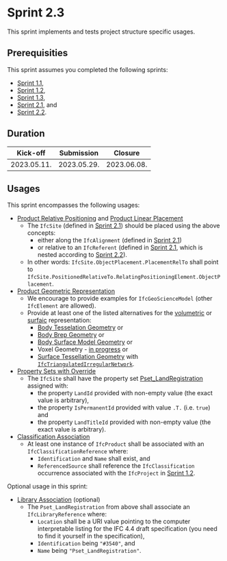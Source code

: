 # Sprint 2.3

This sprint implements and tests project structure specific usages.


## Prerequisities

This sprint assumes you completed the following sprints:

- [Sprint 1.1](./sprint1_1.md),
- [Sprint 1.2](./sprint1_2.md),
- [Sprint 1.3](./sprint1_3.md),
- [Sprint 2.1](./sprint2_1.md), and
- [Sprint 2.2](./sprint2_2.md).


## Duration

| Kick-off    | Submission  | Closure     |
|-------------|-------------|-------------|
| 2023.05.11. | 2023.05.29. | 2023.06.08. |


## Usages

This sprint encompasses the following usages:

- [Product Relative Positioning](https://bsi-infraroom.github.io/IFC-Documentation-Tunnel/4_4_0_0/general/HTML/link/product-relative-positioning.htm) and [Product Linear Placement](https://bsi-infraroom.github.io/IFC-Documentation-Tunnel/4_4_0_0/general/HTML/link/product-linear-placement.htm)
    - The `IfcSite`  (defined in [Sprint 2.1](./sprint2_1.md)) should be placed using the above concepts:
        - either along the `IfcAlignment` (defined in [Sprint 2.1](./sprint2_1.md)) 
        - or relative to an `IfcReferent` (defined in [Sprint 2.1](./sprint2_1.md), which is nested according to [Sprint 2.2](./sprint2_2.md)). 
    - In other words: `IfcSite.ObjectPlacement.PlacementRelTo` shall point to `IfcSite.PositionedRelativeTo.RelatingPositioningElement.ObjectPlacement`.
- [Product Geometric Representation](https://bsi-infraroom.github.io/IFC-Documentation-Tunnel/4_4_0_0/general/HTML/link/product-geometric-representation.htm)
    - We encourage to provide examples for `IfcGeoScienceModel` (other `IfcElement` are allowed).
    - Provide at least one of the listed alternatives for the [volumetric](https://bsi-infraroom.github.io/IFC-Documentation-Tunnel/4_4_0_0/general/HTML/link/body-geometry.htm) or [surfaic](https://bsi-infraroom.github.io/IFC-Documentation-Tunnel/4_4_0_0/general/HTML/link/surface-geometry.htm) representation:
        - [Body Tesselation Geometry](https://bsi-infraroom.github.io/IFC-Documentation-Tunnel/4_4_0_0/general/HTML/link/body-tessellation-geometry.htm) or
        - [Body Brep Geometry](https://bsi-infraroom.github.io/IFC-Documentation-Tunnel/4_4_0_0/general/HTML/link/body-brep-geometry.htm) or
        - [Body Surface Model Geometry](https://bsi-infraroom.github.io/IFC-Documentation-Tunnel/4_4_0_0/general/HTML/link/body-surfacemodel-geometry.htm) or
        - Voxel Geometry - [in progress](https://github.com/bSI-InfraRoom/IFC-Specification/issues/524) or
        - [Surface Tessellation Geometry](https://bsi-infraroom.github.io/IFC-Documentation-Tunnel/4_4_0_0/general/HTML/link/surface-tessellation-geometry.htm) with [`IfcTriangulatedIrregularNetwork`](https://bsi-infraroom.github.io/IFC-Documentation-Tunnel/4_4_0_0/general/HTML/link/ifctriangulatedirregularnetwork.htm).
- [Property Sets with Override](https://bsi-infraroom.github.io/IFC-Documentation-Tunnel/4_4_0_0/general/HTML/link/property-sets-with-override.htm)
    - The `IfcSite` shall have the property set [Pset_LandRegistration](https://bsi-infraroom.github.io/IFC-Documentation-Tunnel/4_4_0_0/general/HTML/link/pset_landregistration.htm) assigned with:
        - the property `LandId` provided with non-empty value (the exact value is arbitrary),
        - the property `IsPermanentId` provided with value `.T.` (i.e. `true`) and 
        - the property `LandTitleId` provided with non-empty value (the exact value is arbitrary).
- [Classification Association](https://bsi-infraroom.github.io/IFC-Documentation-Tunnel/4_4_0_0/general/HTML/link/classification-association.htm)
    - At least one instance of `IfcProduct` shall be associated with an `IfcClassificationReference` where:
      - `Identification` and `Name` shall exist, and
      - `ReferencedSource` shall reference the `IfcClassification` occurrence associated with the `IfcProject` in [Sprint 1.2](./sprint1_2.md).

Optional usage in this sprint:

- [Library Association](https://bsi-infraroom.github.io/IFC-Documentation-Tunnel/4_4_0_0/general/HTML/link/library-association.htm) (optional)
    - The `Pset_LandRegistration` from above shall associate an `IfcLibraryReference` where:
        - `Location` shall be a URI value pointing to the computer interpretable listing for the IFC 4.4 draft specification (you need to find it yourself in the specification),
        - `Identification` being `"#3540"`, and
        - `Name` being `"Pset_LandRegistration"`.


